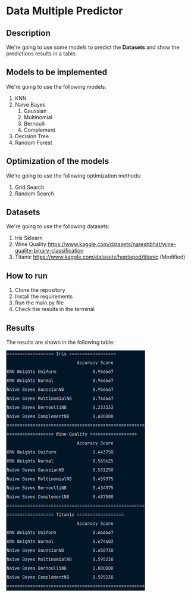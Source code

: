# Data Multiple Predictor

## Description
We're going to use some models to predict the **Datasets** and show the predictions results in a table.

## Models to be implemented
We're going to use the following models:
1. KNN
2. Naive Bayes
    1. Gaussian
    2. Multinomial
    3. Bernoulli
    4. Complement
3. Decision Tree
4. Random Forest

## Optimization of the models
We're going to use the following optimization methods:
1. Grid Search
2. Random Search

## Datasets
We're going to use the following datasets:
1. Iris Sklearn 
2. Wine Quality https://www.kaggle.com/datasets/nareshbhat/wine-quality-binary-classification
3. Titanic https://www.kaggle.com/datasets/heptapod/titanic (Modified)

## How to run
1. Clone the repository
2. Install the requirements
3. Run the main.py file
4. Check the results in the terminal

## Results
The results are shown in the following table:

![Image with the result](imgs/result.png)